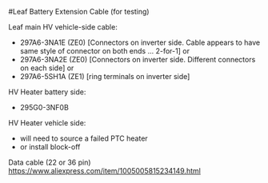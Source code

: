 #Leaf Battery Extension Cable (for testing)

Leaf main HV vehicle-side cable:
- 297A6-3NA1E (ZE0) [Connectors on inverter side. Cable appears to have same style of connector on both ends ... 2-for-1]
or
- 297A6-3NA2E (ZE0)
      [Connectors on inverter side. Different connectors on each side]
or 
- 297A6-5SH1A (ZE1) [ring terminals on inverter side]

HV Heater battery side:
- 295G0-3NF0B

HV Heater vehicle side:
- will need to source a failed PTC heater
- or install block-off

Data cable (22 or 36 pin)
https://www.aliexpress.com/item/1005005815234149.html
